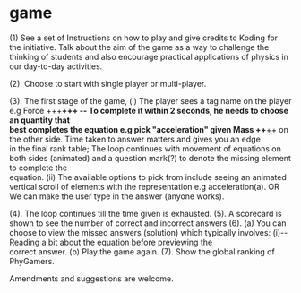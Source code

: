 game
====
(1) See a set of Instructions on how to play and give credits to Koding for the initiative. Talk about the aim of the game as a way to challenge the thinking of students and also encourage practical applications of physics in our day-to-day activities.

(2). Choose to start with single player or multi-player.

(3). The first stage of the game, 
   (i) The player sees a tag name on the player e.g   Force
		    																					   +++__+++
    -- To complete it within 2 seconds, he needs to choose an quantity that       
        best completes the equation e.g pick "acceleration" given   Mass
																																   ++__++
        on the other side. Time taken to answer matters and gives you an edge 	
       in the final rank table;
     The loop continues with movement of equations on both sides (animated) 
     and a question mark(?) to denote the missing element to complete the   
     equation.
    (ii) The available options to pick from include seeing an animated    
        vertical scroll of elements with the representation e.g 
       acceleration(a).    OR
         We can make the user type in the answer (anyone works).
     
 (4). The loop continues till the time given is exhausted.
 (5). A scorecard is shown to see the number of correct and incorrect answers
 (6). (a) You can choose to view the missed answers (solution) which 
          typically involves: 
             (i)-- Reading a bit about the equation before previewing the   
                   correct answer. 
      (b) Play the game again.
 (7). Show the global ranking of PhyGamers.

Amendments and suggestions are welcome.

